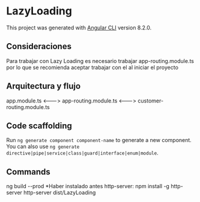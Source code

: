 # LazyLoading

This project was generated with [Angular CLI](https://github.com/angular/angular-cli) version 8.2.0.

## Consideraciones

Para trabajar con Lazy Loading es necesario trabajar app-routing.module.ts por lo que se recomienda aceptar trabajar con el al iniciar el proyecto

## Arquitectura y flujo

app.module.ts <---> app-routing.module.ts <---> customer-routing.module.ts

## Code scaffolding

Run `ng generate component component-name` to generate a new component. You can also use `ng generate directive|pipe|service|class|guard|interface|enum|module`.

## Commands

ng build --prod
*Haber instalado antes http-server: npm install -g http-server
http-server dist/LazyLoading
